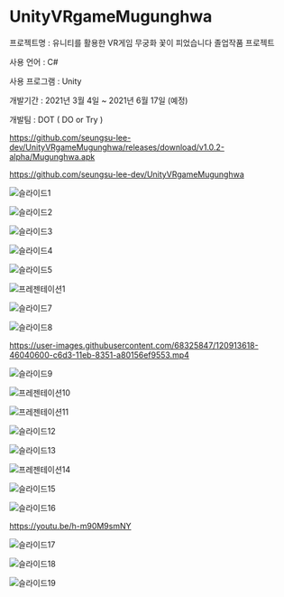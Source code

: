 # UnityVRgameMugunghwa

프로젝트명 : ﻿유니티를 활용한 VR게임 무궁화 꽃이 피었습니다 졸업작품 프로젝트

사용 언어 : C#

사용 프로그램 : Unity

개발기간 : 2021년 3월 4일 ~ 2021년 6월 17일 (예정)

개발팀 : DOT ( DO or Try )

https://github.com/seungsu-lee-dev/UnityVRgameMugunghwa/releases/download/v1.0.2-alpha/Mugunghwa.apk

https://github.com/seungsu-lee-dev/UnityVRgameMugunghwa

![슬라이드1](https://user-images.githubusercontent.com/68325847/120886616-db4ac000-c629-11eb-97ca-7fa638003ae4.PNG)

![슬라이드2](https://user-images.githubusercontent.com/68325847/120886646-f74e6180-c629-11eb-84f1-abde4a004a27.PNG)

![슬라이드3](https://user-images.githubusercontent.com/68325847/120886649-fae1e880-c629-11eb-9fd9-301beba6b802.PNG)

![슬라이드4](https://user-images.githubusercontent.com/68325847/120886650-fcabac00-c629-11eb-9f30-165c12fb9c03.PNG)

![슬라이드5](https://user-images.githubusercontent.com/68325847/120886651-fddcd900-c629-11eb-9821-431e0ab8752b.PNG)

![프레젠테이션1](https://user-images.githubusercontent.com/68325847/120887729-8ca02480-c62f-11eb-8b95-47085e03afb0.gif)

![슬라이드7](https://user-images.githubusercontent.com/68325847/120886655-003f3300-c62a-11eb-8f48-096416fdcc9f.PNG)

![슬라이드8](https://user-images.githubusercontent.com/68325847/120886656-0208f680-c62a-11eb-8baa-d51da47ea531.PNG)

https://user-images.githubusercontent.com/68325847/120913618-46040600-c6d3-11eb-8351-a80156ef9553.mp4

![슬라이드9](https://user-images.githubusercontent.com/68325847/120886658-033a2380-c62a-11eb-941f-e34b73107890.PNG)

![프레젠테이션10](https://user-images.githubusercontent.com/68325847/120887751-a6416c00-c62f-11eb-857a-a98914142938.gif)

![프레젠테이션11](https://user-images.githubusercontent.com/68325847/120887759-ae99a700-c62f-11eb-8f51-762636af16d5.gif)

![슬라이드12](https://user-images.githubusercontent.com/68325847/120886665-08976e00-c62a-11eb-95b5-e26ddafee731.PNG)

![슬라이드13](https://user-images.githubusercontent.com/68325847/120886664-08976e00-c62a-11eb-84c7-367c6ae3d61a.PNG)

![프레젠테이션14](https://user-images.githubusercontent.com/68325847/120887766-b5281e80-c62f-11eb-84b4-4ed760a43c42.gif)

![슬라이드15](https://user-images.githubusercontent.com/68325847/120886669-0a613180-c62a-11eb-8ba8-88457316c7bd.PNG)

![슬라이드16](https://user-images.githubusercontent.com/68325847/120886672-0b925e80-c62a-11eb-9d42-c2c3a9527d58.PNG)

https://youtu.be/h-m90M9smNY

![슬라이드17](https://user-images.githubusercontent.com/68325847/120886674-0cc38b80-c62a-11eb-9fcd-1e856749d4e0.PNG)

![슬라이드18](https://user-images.githubusercontent.com/68325847/120886676-0df4b880-c62a-11eb-8f7c-49e2abecbc9b.PNG)

![슬라이드19](https://user-images.githubusercontent.com/68325847/120886678-0f25e580-c62a-11eb-8c39-07e4458f8aa4.PNG)
